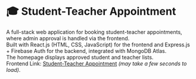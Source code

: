 # 🎓 Student-Teacher Appointment
  A full-stack web application for booking student-teacher appointments, where admin approval is handled via the frontend.  
Built with React.js (HTML, CSS, JavaScript) for the frontend and Express.js + Firebase Auth for the backend, integrated with MongoDB Atlas.  
The homepage displays approved student and teacher lists.  
Frontend Link: [Student-Teacher Appointment](https://student-teacher-appointment-green.vercel.app/) *(may take a few seconds to load)*.


